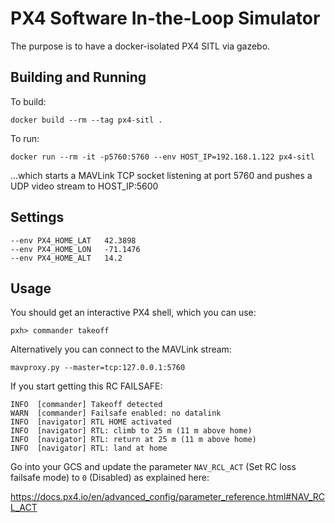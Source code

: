 
PX4 Software In-the-Loop Simulator
==================================

The purpose is to have a docker-isolated PX4 SITL via gazebo.

Building and Running
--------------------

To build:

```
docker build --rm --tag px4-sitl .
```

To run:

```
docker run --rm -it -p5760:5760 --env HOST_IP=192.168.1.122 px4-sitl
```

...which starts a MAVLink TCP socket listening at port 5760 and pushes a UDP video stream to HOST_IP:5600

Settings
--------
```
--env PX4_HOME_LAT   42.3898
--env PX4_HOME_LON   -71.1476
--env PX4_HOME_ALT   14.2
```

Usage
-----

You should get an interactive PX4 shell, which you can use:
```
pxh> commander takeoff
```

Alternatively you can connect to the MAVLink stream:
```
mavproxy.py --master=tcp:127.0.0.1:5760
```

If you start getting this RC FAILSAFE:
```
INFO  [commander] Takeoff detected
WARN  [commander] Failsafe enabled: no datalink
INFO  [navigator] RTL HOME activated
INFO  [navigator] RTL: climb to 25 m (11 m above home)
INFO  [navigator] RTL: return at 25 m (11 m above home)
INFO  [navigator] RTL: land at home
```

Go into your GCS and update the parameter `NAV_RCL_ACT` (Set RC loss failsafe mode) to `0` (Disabled) as explained here:

https://docs.px4.io/en/advanced_config/parameter_reference.html#NAV_RCL_ACT


